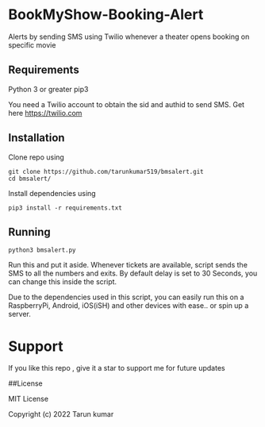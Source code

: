 # BookMyShow-Booking-Alert
Alerts by sending SMS using Twilio whenever a theater opens booking on specific movie

## Requirements

Python 3 or greater
pip3

You need a Twilio account to obtain the sid and authid to send SMS. Get here https://twilio.com

## Installation

Clone repo using
```
git clone https://github.com/tarunkumar519/bmsalert.git
cd bmsalert/
```

Install dependencies using
```
pip3 install -r requirements.txt
```
## Running
```
python3 bmsalert.py
```

Run this and put it aside. Whenever tickets are available, script sends the SMS to all the numbers and exits.
By default delay is set to 30 Seconds, you can change this inside the script.

Due to the dependencies used in this script, you can easily run this on a RaspberryPi, Android, iOS(iSH) and other devices with ease.. or spin up a server.

# Support
If you like this repo , give it a star to support me for future updates

##License

MIT License

Copyright (c) 2022 Tarun kumar

